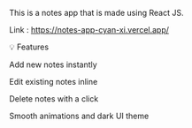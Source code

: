 This is a notes app that is made using React JS.

Link : https://notes-app-cyan-xi.vercel.app/

💡 Features

Add new notes instantly

Edit existing notes inline

Delete notes with a click

Smooth animations and dark UI theme



